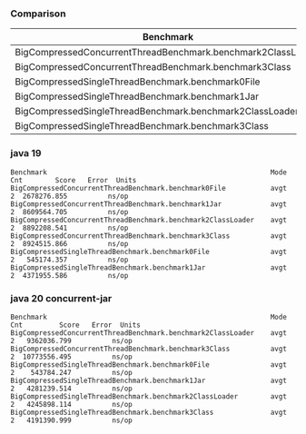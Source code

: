 <!--- ( vim: set tw=120: ) --->

### Comparison

<!--- benchmark:table:jarfile:java 20 concurrent-jar: --->

|Benchmark                                                   |Mode|Cnt|     java 19|
|------------------------------------------------------------|----|---|------------|
|BigCompressedConcurrentThreadBenchmark.benchmark2ClassLoader|avgt|  2| 9362036.799|
|BigCompressedConcurrentThreadBenchmark.benchmark3Class      |avgt|  2|10773556.495|
|BigCompressedSingleThreadBenchmark.benchmark0File           |avgt|  2|  543784.247|
|BigCompressedSingleThreadBenchmark.benchmark1Jar            |avgt|  2| 4281239.514|
|BigCompressedSingleThreadBenchmark.benchmark2ClassLoader    |avgt|  2| 4245898.114|
|BigCompressedSingleThreadBenchmark.benchmark3Class          |avgt|  2| 4191390.999|

### java 19

<!--- benchmark:data:jarfile:java 19: --->
```
Benchmark                                                       Mode  Cnt        Score   Error  Units
BigCompressedConcurrentThreadBenchmark.benchmark0File           avgt    2  2678276.855          ns/op
BigCompressedConcurrentThreadBenchmark.benchmark1Jar            avgt    2  8609564.705          ns/op
BigCompressedConcurrentThreadBenchmark.benchmark2ClassLoader    avgt    2  8892208.541          ns/op
BigCompressedConcurrentThreadBenchmark.benchmark3Class          avgt    2  8924515.866          ns/op
BigCompressedSingleThreadBenchmark.benchmark0File               avgt    2   545174.357          ns/op
BigCompressedSingleThreadBenchmark.benchmark1Jar                avgt    2  4371955.586          ns/op
```

### java 20 concurrent-jar

<!--- benchmark:data:jarfile:java 20 concurrent-jar: --->
```
Benchmark                                                       Mode  Cnt         Score   Error  Units
BigCompressedConcurrentThreadBenchmark.benchmark2ClassLoader    avgt    2   9362036.799          ns/op
BigCompressedConcurrentThreadBenchmark.benchmark3Class          avgt    2  10773556.495          ns/op
BigCompressedSingleThreadBenchmark.benchmark0File               avgt    2    543784.247          ns/op
BigCompressedSingleThreadBenchmark.benchmark1Jar                avgt    2   4281239.514          ns/op
BigCompressedSingleThreadBenchmark.benchmark2ClassLoader        avgt    2   4245898.114          ns/op
BigCompressedSingleThreadBenchmark.benchmark3Class              avgt    2   4191390.999          ns/op
```
